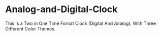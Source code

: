 # Analog-and-Digital-Clock
This is a Two in One Time Fornat Clock (Digital And Analog). With Three Different Color Themes.
